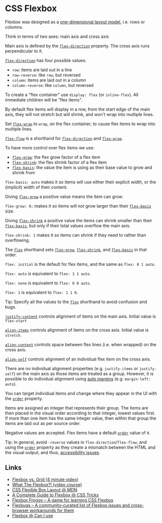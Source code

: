 # CSS Flexbox

Flexbox was designed as a [one-dimensional layout model](https://developer.mozilla.org/en-US/docs/Web/CSS/CSS_Flexible_Box_Layout/Relationship_of_Flexbox_to_Other_Layout_Methods), i.e. rows or columns.

Think in terms of two axes: main axis and cross axis

Main axis is defined by the [`flex-direction`](https://developer.mozilla.org/en-US/docs/Web/CSS/flex-direction) property. The cross axis runs perpendicular to it.

[`flex-direction`](https://developer.mozilla.org/en-US/docs/Web/CSS/flex-direction) has four possible values:

* `row`: items are laid out in a line
* `row-reverse`: like `row`, but reversed
* `column`: items are laid out in a column
* `column-reverse`: like `column`, but reversed

To create a "flex container" use `display: flex` (or `inline-flex`). All immediate children will be "flex items".

By default flex items will display in a row, from the start edge of the main axis, they will not stretch but will shrink, and won't wrap into multiple lines.

Set [`flex-wrap`](https://developer.mozilla.org/en-US/docs/Web/CSS/flex-wrap) to `wrap`, on the flex container, to cause flex items to wrap into multiple lines.

[`flex-flow`](https://developer.mozilla.org/en-US/docs/Web/CSS/flex-flow) is a shorthand for [`flex-direction`](https://developer.mozilla.org/en-US/docs/Web/CSS/flex-direction) and [`flex-wrap`](https://developer.mozilla.org/en-US/docs/Web/CSS/flex-wrap).

To have more control over flex items we use:

* [`flex-grow`](https://developer.mozilla.org/en-US/docs/Web/CSS/flex-grow): the flex grow factor of a flex item
* [`flex-shrink`](https://developer.mozilla.org/en-US/docs/Web/CSS/flex-shrink): the flex shrink factor of a flex item
* [`flex-basis`](https://developer.mozilla.org/en-US/docs/Web/CSS/flex-basis): the value the item is using as their base value to grow and shrink from

`flex-basis: auto` makes it so items will use either their explicit width, or the (implicit) width of their content.

Giving [`flex-grow`](https://developer.mozilla.org/en-US/docs/Web/CSS/flex-grow) a positive value means the item can grow.

`flex-grow: 0;` makes it so items will not grow larger than their [`flex-basis`](https://developer.mozilla.org/en-US/docs/Web/CSS/flex-basis) size.

Giving [`flex-shrink`](https://developer.mozilla.org/en-US/docs/Web/CSS/flex-shrink) a positive value the items can shrink smaller than their [`flex-basis`](https://developer.mozilla.org/en-US/docs/Web/CSS/flex-basis), but only if their total values overflow the main axis.

`flex-shrink: 1` makes it so items can shrink if they need to rather than overflowing.

The [`flex`](https://developer.mozilla.org/en-US/docs/Web/CSS/flex) shorthand sets [`flex-grow`](https://developer.mozilla.org/en-US/docs/Web/CSS/flex-grow), [`flex-shrink`](https://developer.mozilla.org/en-US/docs/Web/CSS/flex-shrink), and [`flex-basis`](https://developer.mozilla.org/en-US/docs/Web/CSS/flex-basis) in that order.

`flex: initial` is the default for flex items, and the same as `flex: 0 1 auto`.

`flex: auto` is equivalent to `flex: 1 1 auto`.

`flex: none` is equivalent to `flex: 0 0 auto`.

`flex: 1` is equivalent to `flex: 1 1 0`.

Tip: Specify all the values to the [`flex`](https://developer.mozilla.org/en-US/docs/Web/CSS/flex) shorthand to avoid confusion and bugs.

[`justify-content`](https://developer.mozilla.org/en-US/docs/Web/CSS/justify-content) controls alignment of items on the main axis. Initial value is `flex-start`

[`align-items`](https://developer.mozilla.org/en-US/docs/Web/CSS/align-items) controls alignment of items on the cross axis. Initial value is `stretch`.

[`align-content`](https://developer.mozilla.org/en-US/docs/Web/CSS/align-content) controls space between flex lines (i.e. when wrapped) on the cross axis.

[`align-self`](https://developer.mozilla.org/en-US/docs/Web/CSS/align-self) controls alignment of an individual flex item on the cross axis.

There are no individual alignment properties (e.g. `justify-items` or `justify-self`) on the main axis as those items are treated as a group. However, it is possible to do individual alignment using [auto margins](https://developer.mozilla.org/en-US/docs/Web/CSS/CSS_Flexible_Box_Layout/Aligning_Items_in_a_Flex_Container#Using_auto_margins_for_main_axis_alignment) (e.g. `margin-left: auto`).

You can target individual items and change where they appear in the UI with the [`order`](https://developer.mozilla.org/en-US/docs/Web/CSS/order) property.

Items are assigned an integer that represents their group. The items are then placed in the visual order according to that integer, lowest values first. If more than one item has the same integer value, then within that group the items are laid out as per source order.

Negative values are accepted. Flex items have a default [`order`](https://developer.mozilla.org/en-US/docs/Web/CSS/order) value of `0`.

Tip: In general, avoid `-reverse` values in `flex-direction`/`flex-flow`, and using the [`order`](https://developer.mozilla.org/en-US/docs/Web/CSS/order) property as they create a mismatch between the HTML and the visual output, and thus, [accessibility issues](https://developer.mozilla.org/en-US/docs/Web/CSS/CSS_Flexible_Box_Layout/Ordering_Flex_Items).

## Links

* [Flexbox vs. Grid (4 minute video)](https://university.webflow.com/lesson/flex-vs-grid)
* [What The Flexbox?! (video course)](https://flexbox.io/)
* [CSS Flexible Box Layout @ MDN](https://developer.mozilla.org/en-US/docs/Web/CSS/CSS_Flexible_Box_Layout)
* [A Complete Guide to Flexbox @ CSS Tricks](https://css-tricks.com/snippets/css/a-guide-to-flexbox/)
* [Flexbox Froggy – A game for learning CSS Flexbox](https://flexboxfroggy.com/)
* [Flexbugs – A community-curated list of Flexbox issues and cross-browser workarounds for them](https://github.com/philipwalton/flexbugs)
* [Flexbox @ Can I use](https://caniuse.com/#feat=flexbox)

